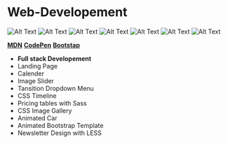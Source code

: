 # Web-Developement
![Alt Text](https://img.shields.io/badge/Python-3.7.4-red)
![Alt Text](https://img.shields.io/badge/django-1.11-blue)
![Alt Text](https://img.shields.io/badge/HTML-5-brightgreen)
![Alt Text](https://img.shields.io/badge/CSS-3-red)
![Alt Text](https://img.shields.io/badge/JavaScript-5.1-yellowgreen)
![Alt Text](https://img.shields.io/badge/Bootstap-3-green)
![Alt Text](https://img.shields.io/badge/jQuery-3.5.1-yellow)<br/>

**[MDN](https://developer.mozilla.org/en-US/docs/Web/HTML/Element)** 
**[CodePen](https://codepen.io/)**
**[Bootstap](https://getbootstrap.com/docs/4.5/components/alerts/)**

* **Full stack Developement**
* Landing Page
* Calender
* Image Slider
* Tansition Dropdown Menu
* CSS Timeline
* Pricing tables with Sass
* CSS Image Gallery
* Animated Car
* Animated Bootstrap Template
* Newsletter Design with LESS
